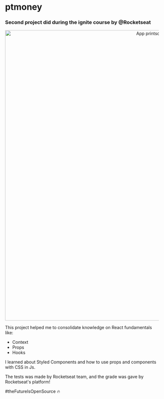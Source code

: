 # ptmoney

### Second project did during the ignite course by @Rocketseat

<p align="center" >
    <img alt="App printscreen" width="950" src="https://user-images.githubusercontent.com/66370674/125175846-60834080-e1a5-11eb-89f3-700ab7ddc1b7.PNG"/>
</p>

This project helped me to consolidate knowledge on React fundamentals like:

- Context
- Props
- Hooks

I learned about Styled Components and how to use props and components with CSS in Js.

The tests was made by Rocketseat team, and the grade was gave by Rocketseat's platform!

#theFutureIsOpenSource :fire:
